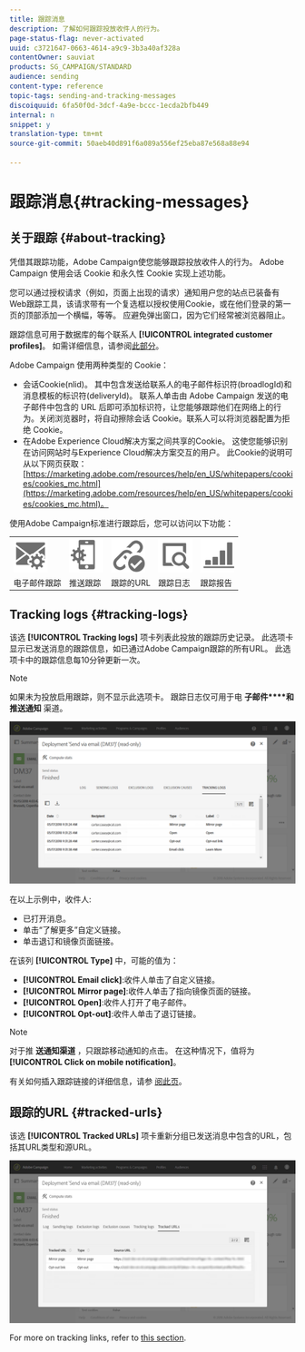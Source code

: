 ```yaml
---
title: 跟踪消息
description: 了解如何跟踪投放收件人的行为。
page-status-flag: never-activated
uuid: c3721647-0663-4614-a9c9-3b3a40af328a
contentOwner: sauviat
products: SG_CAMPAIGN/STANDARD
audience: sending
content-type: reference
topic-tags: sending-and-tracking-messages
discoiquuid: 6fa50f0d-3dcf-4a9e-bccc-1ecda2bfb449
internal: n
snippet: y
translation-type: tm+mt
source-git-commit: 50aeb40d891f6a089a556ef25eba87e568a88e94

---
```



# 跟踪消息{#tracking-messages}

## 关于跟踪 {#about-tracking}

凭借其跟踪功能，Adobe Campaign使您能够跟踪投放收件人的行为。 Adobe Campaign 使用会话 Cookie 和永久性 Cookie 实现上述功能。

您可以通过授权请求（例如，页面上出现的请求）通知用户您的站点已装备有Web跟踪工具，该请求带有一个复选框以授权使用Cookie，或在他们登录的第一页的顶部添加一个横幅，等等。 应避免弹出窗口，因为它们经常被浏览器阻止。

跟踪信息可用于数据库的每个联系人 **[!UICONTROL integrated customer profiles]**。 如需详细信息，请参阅[此部分](../../audiences/using/integrated-customer-profile.md)。

Adobe Campaign 使用两种类型的 Cookie：

* 会话Cookie(nlid)。 其中包含发送给联系人的电子邮件标识符(broadlogId)和消息模板的标识符(deliveryId)。 联系人单击由 Adobe Campaign 发送的电子邮件中包含的 URL 后即可添加标识符，让您能够跟踪他们在网络上的行为。关闭浏览器时，将自动擦除会话 Cookie。联系人可以将浏览器配置为拒绝 Cookie。
* 在Adobe Experience Cloud解决方案之间共享的Cookie。 这使您能够识别在访问网站时与Experience Cloud解决方案交互的用户。 此Cookie的说明可从以下网页获取： [https://marketing.adobe.com/resources/help/en_US/whitepapers/cookies/cookies_mc.html](https://marketing.adobe.com/resources/help/en_US/whitepapers/cookies/cookies_mc.html)。

使用Adobe Campaign标准进行跟踪后，您可以访问以下功能：

<table>
<tr>
    <td valign="top">
        <a href="../../administration/using/configuring-email-channel.md#tracking-parameters"><img width="60px" alt="条件" src="assets/icon_email_parameters.png"/></a>
    </td>
    <td valign="top">
        <a href="https://helpx.adobe.com/campaign/kb/push-tracking.html"><img width="60px" alt="条件" src="assets/icon_push_parameters.png"/></a>
    </td>
    <td valign="top">
        <a href="../../designing/using/links.md#about-tracked-urls"><img width="60px" alt="条件" src="assets/icon_url.png"/></a>
    </td>
        <td valign="top">
          <a href="../../sending/using/tracking-messages.md#tracking-logs"><img width="60px" alt="条件" src="assets/icon_log.png"/></a>
    </td>
    </td>
    <td valign="top">
          <a href="../../reporting/using/tracking-indicators.md"><img width="60px" alt="条件" src="assets/icon_report.png"/></a>
</tr>
<tr>
<td>电子邮件跟踪</td>
<td>推送跟踪</td>
<td>跟踪的URL</td>
<td>跟踪日志</td>
<td>跟踪报告</td>
</tr>
</table>

## Tracking logs {#tracking-logs}

该选 **[!UICONTROL Tracking logs]** 项卡列表此投放的跟踪历史记录。 此选项卡显示已发送消息的跟踪信息，如已通过Adobe Campaign跟踪的所有URL。 此选项卡中的跟踪信息每10分钟更新一次。

>[!NOTE]
>
>如果未为投放启用跟踪，则不显示此选项卡。 跟踪日志仅可用于电 **子邮件****和推送通知** 渠道。

![](assets/tracking_logs.png)

在以上示例中，收件人:

* 已打开消息。
* 单击“了解更多”自定义链接。
* 单击退订和镜像页面链接。

在该列 **[!UICONTROL Type]** 中，可能的值为：

* **[!UICONTROL Email click]**:收件人单击了自定义链接。
* **[!UICONTROL Mirror page]**:收件人单击了指向镜像页面的链接。
* **[!UICONTROL Open]**:收件人打开了电子邮件。
* **[!UICONTROL Opt-out]**:收件人单击了退订链接。

>[!NOTE]
>
>对于推 **送通知渠道** ，只跟踪移动通知的点击。 在这种情况下，值将为 **[!UICONTROL Click on mobile notification]**。

有关如何插入跟踪链接的详细信息，请参 [阅此页](../../designing/using/links.md#inserting-a-link)。

## 跟踪的URL {#tracked-urls}

该选 **[!UICONTROL Tracked URLs]** 项卡重新分组已发送消息中包含的URL，包括其URL类型和源URL。

![](assets/sending_delivery6.png)

For more on tracking links, refer to [this section](../../designing/using/links.md#about-tracked-urls).
